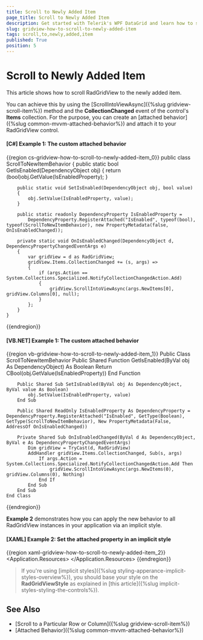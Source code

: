 ```yaml
---
title: Scroll to Newly Added Item
page_title: Scroll to Newly Added Item
description: Get started with Telerik's WPF DataGrid and learn how to scroll to a newly added item by using the ScrollIntoViewAsync method and the CollectionChanged event.
slug: gridview-how-to-scroll-to-newly-added-item
tags: scroll,to,newly,added,item
published: True
position: 5
---
```


# Scroll to Newly Added Item

This article shows how to scroll RadGridView to the newly added item.

You can achieve this by using the [ScrollIntoViewAsync]({%slug gridview-scroll-item%}) method and the **CollectionChanged** event of the control's **Items** collection. For the purpose, you can create an [attached behavior]({%slug common-mvvm-attached-behavior%}) and attach it to your RadGridView control.

#### __[C#] Example 1: The custom attached behavior__

{{region cs-gridview-how-to-scroll-to-newly-added-item_0}}
    public class ScrollToNewItemBehavior
    {
        public static bool GetIsEnabled(DependencyObject obj)
        {
            return (bool)obj.GetValue(IsEnabledProperty);
        }

        public static void SetIsEnabled(DependencyObject obj, bool value)
        {
            obj.SetValue(IsEnabledProperty, value);
        }
        
        public static readonly DependencyProperty IsEnabledProperty =
            DependencyProperty.RegisterAttached("IsEnabled", typeof(bool), typeof(ScrollToNewItemBehavior), new PropertyMetadata(false, OnIsEnabledChanged));

        private static void OnIsEnabledChanged(DependencyObject d, DependencyPropertyChangedEventArgs e)
        {
            var gridView = d as RadGridView;
            gridView.Items.CollectionChanged += (s, args) =>
            {
                if (args.Action == System.Collections.Specialized.NotifyCollectionChangedAction.Add)
                {
                    gridView.ScrollIntoViewAsync(args.NewItems[0], gridView.Columns[0], null);
                }
            };
        }
    }
{{endregion}}

#### __[VB.NET] Example 1: The custom attached behavior__

{{region vb-gridview-how-to-scroll-to-newly-added-item_1}}
	Public Class ScrollToNewItemBehavior
		Public Shared Function GetIsEnabled(ByVal obj As DependencyObject) As Boolean
			Return CBool(obj.GetValue(IsEnabledProperty))
		End Function

		Public Shared Sub SetIsEnabled(ByVal obj As DependencyObject, ByVal value As Boolean)
			obj.SetValue(IsEnabledProperty, value)
		End Sub

		Public Shared ReadOnly IsEnabledProperty As DependencyProperty = DependencyProperty.RegisterAttached("IsEnabled", GetType(Boolean), GetType(ScrollToNewItemBehavior), New PropertyMetadata(False, AddressOf OnIsEnabledChanged))

		Private Shared Sub OnIsEnabledChanged(ByVal d As DependencyObject, ByVal e As DependencyPropertyChangedEventArgs)
			Dim gridView = TryCast(d, RadGridView)
			AddHandler gridView.Items.CollectionChanged, Sub(s, args)
				If args.Action = System.Collections.Specialized.NotifyCollectionChangedAction.Add Then
					gridView.ScrollIntoViewAsync(args.NewItems(0), gridView.Columns(0), Nothing)
				End If
			End Sub
		End Sub
	End Class
{{endregion}}

**Example 2** demonstrates how you can apply the new behavior to all RadGridView instances in your application via an implicit style.

#### __[XAML] Example 2: Set the attached property in an implicit style__

{{region xaml-gridview-how-to-scroll-to-newly-added-item_2}}
    <Application.Resources>
        <Style TargetType="telerik:RadGridView">
            <Setter Property="local:ScrollToNewItemBehavior.IsEnabled" Value="True" />
        </Style>
    </Application.Resources>
{{endregion}}

>If you're using [implicit styles]({%slug styling-apperance-implicit-styles-overview%}), you should base your style on the __RadGridViewStyle__ as explained in [this article]({%slug implicit-styles-styling-the-controls%}).

## See Also

* [Scroll to a Particular Row or Column]({%slug gridview-scroll-item%})
* [Attached Behavior]({%slug common-mvvm-attached-behavior%})